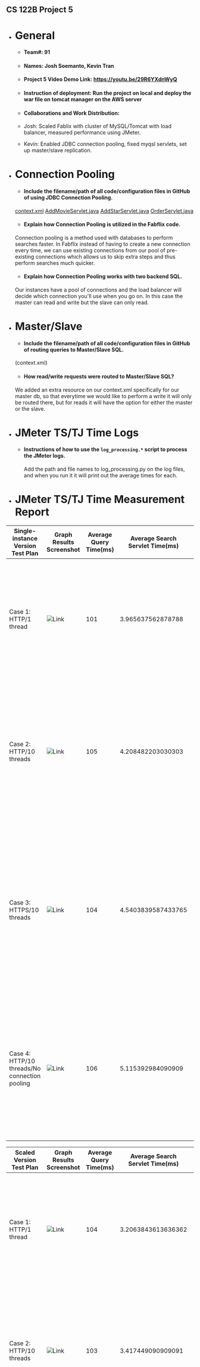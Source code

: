 ## CS 122B Project 5

- # General
    - #### Team#: 91
    
    - #### Names: Josh Soemanto, Kevin Tran
    
    - #### Project 5 Video Demo Link: https://youtu.be/29R6YXdnWyQ

    - #### Instruction of deployment: Run the project on local and deploy the war file on tomcat manager on the AWS server

    - #### Collaborations and Work Distribution: 
    - Josh: Scaled Fablix with cluster of MySQL/Tomcat with load balancer, measured performance using JMeter.  
    - Kevin: Enabled JDBC connection pooling, fixed myqsl servlets, set up master/slave replication.


- # Connection Pooling
    - #### Include the filename/path of all code/configuration files in GitHub of using JDBC Connection Pooling.
    [context.xml](../main/frontend/META-INF/context.xml)
    [AddMovieServlet.java](../main/backend/AddMovieServlet.java)
    [AddStarServlet.java](../main/backend/AddStarServlet.java)
    [OrderServlet.java](../main/backend/OrderServlet.java)
    - #### Explain how Connection Pooling is utilized in the Fabflix code.
     Connection pooling is a method used with databases to perform searches faster. In Fabflix instead of having to create a new connection every time, we can use existing connections from our pool of pre-existing connections which allows us to skip extra steps and thus perform searches much quicker. 
    - #### Explain how Connection Pooling works with two backend SQL.
    Our instances have a pool of connections and the load balancer will decide which connection you'll use when you go on. In this case the master can read and write but the slave can only read.

- # Master/Slave
    - #### Include the filename/path of all code/configuration files in GitHub of routing queries to Master/Slave SQL.
    (context.xml)
    - #### How read/write requests were routed to Master/Slave SQL?
    We added an extra resource on our context.xml specifically for our master db, so that everytime we would like to perform a write it will only be routed there, but for reads it will have the option for either the master or the slave.

- # JMeter TS/TJ Time Logs
    - #### Instructions of how to use the `log_processing.*` script to process the JMeter logs.
      Add the path and file names to log_processing.py on the log files, and when you run it it will print out the average times for each.

- # JMeter TS/TJ Time Measurement Report

| **Single-instance Version Test Plan**          | **Graph Results Screenshot** | **Average Query Time(ms)** | **Average Search Servlet Time(ms)** | **Average JDBC Time(ms)** | **Analysis** |
|------------------------------------------------|------------------------------|----------------------------|-------------------------------------|---------------------------|--------------|
| Case 1: HTTP/1 thread                          | ![Link](../main/img/Single%201%20Connection.png) | 101                        | 3.965637562878788                 | 1.825863778030303      | Seeing how this is with connection pooling and with only 1 thread this should be the fastest time single case time since the server is under the least amount of stress here.           |
| Case 2: HTTP/10 threads                        | ![Link](../main/img/Single%2010%20Connection.png) | 105                        | 4.208482203030303                  | 1.6115404234848485    | Seeing how this is with connection pooling with 10 threads it’s expected to be a little slower than the first case with only 1 thread, but it still shouldn’t be a significantly large difference.           |
| Case 3: HTTPS/10 threads                       | ![Link](../main/img/Single%2010%20Connection%20HTTPS.png) | 104                        | 4.5403839587433765             | 1.8364649087812264    | Seeing how this is almost identical to Case 2 with connection pooling with 10 threads it should have almost no difference, but with HTTPS it should realistically be “slightly” slower since it’s secure and it has to send extra information.           |
| Case 4: HTTP/10 threads/No connection pooling  | ![Link](../main/img/Single%2010%20No%20Connection.png) | 106                        | 5.115392984090909                  | 1.2669663950757575          | This should be the slowest out of all the cases seeing how it has no connection pooling and 10 threads, which proves to be the case here. This proves that connection pooling is indeed beneficial.           |

| **Scaled Version Test Plan**                   | **Graph Results Screenshot** | **Average Query Time(ms)** | **Average Search Servlet Time(ms)** | **Average JDBC Time(ms)** | **Analysis** |
|------------------------------------------------|------------------------------|----------------------------|-------------------------------------|---------------------------|--------------|
| Case 1: HTTP/1 thread                          | ![Link](../main/img/Scaled%201%20Connection.png) | 104                       | 3.2063843613636362          | 1.0459005606060605           | This should be the fastest out of all the times since it’s with the scaled version and has connection pooling and only 1 thread sending requests.           |
| Case 2: HTTP/10 threads                        | ![Link](../main/img/Scaled%2010%20Connection.png) | 103                      | 3.417449090909091             | 1.3724243015151516         | This should be a bit slower than scaled Case 1 since it has 10 threads, but still faster than Case 2 of the single instance version seeing how we have scaled it upwards.           |
| Case 3: HTTP/10 threads/No connection pooling  | ![Link](../main/img/Scaled%2010%20No%20Connection.png) | 102                       | 5.335480392884179               | 1.697641626040878          | This should be a little slower than the previous scaled version cases since it doesn’t have connection pooling, but should still be near comparable to the other connection pooling single instance cases.           |
